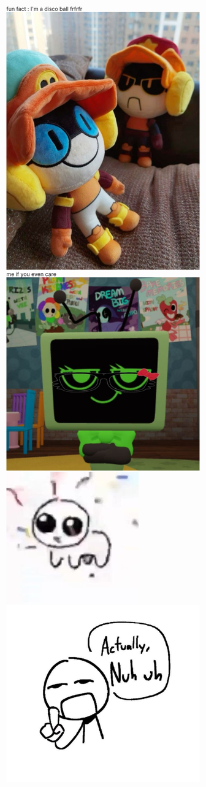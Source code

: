 fun fact : I'm a disco ball frfrfr
![image alt](https://github.com/GoAwayImEmo/GoAwayImEmo/blob/74d329d319b92842f82b636c7b8dce48743336af/fe5b3684a327b63c5287ebfb8f77cc11%20(1).jpg) 
me if you even care
![image alt](https://github.com/GoAwayImEmo/GoAwayImEmo/blob/87919be769fc480d1891da5c8bd5f04adcc0ce3c/ded3462e7fcdf0cd6f2acab22e24db0c%20(1).jpg) 
![image alt](https://github.com/GoAwayImEmo/GoAwayImEmo/blob/0f7128bd2d2325787a68eacab91ba82de19031ac/5d05f3d936733f09f97516a93539be97.jpg) 
![image alt](https://github.com/GoAwayImEmo/GoAwayImEmo/blob/518e36999ade2b712a87e874b2a4eacc04bfbf9d/1137187cd2acaea685eb6d241c79feaa.jpg) 
